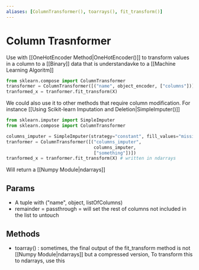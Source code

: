 ```yaml
---
aliases: [ColumnTransformer(), toarrays(), fit_transform()]
---
```

# Column Trasnformer
Use with [[OneHotEncoder Method|OneHotEncoder()]] to transform values in a column to a [[Binary]] data that is understandavke to a [[Machine Learning Algoritm]]

```python
from sklearn.compose import ColumnTransformer
transformer = ColumnTransformer([("name", object_encoder, ["columns"])])
tranformed_x = tranformer.fit_transform(X)
```

We could also use it to other methods that require column modification. For instance [[Using Scikit-learn Imputation and Deletion|SimpleImputer()]]
```python
from sklearn.imputer import SimpleImputer
from sklearn.compose import ColumnTransformer

columns_imputer = SimpleImputer(strategy="constant", fill_values="missing")
tranformer = ColumnTransformer([("columns_imputer", 
								 columns_imputer, 
								 ["something"])])
tranformed_x = tranformer.fit_transform(X) # written in ndarrays
```

Will return a [[Numpy Module|ndarrays]]

## Params
- A tuple with ("name", object, listOfColumns)
- remainder = passthrough = will set the rest of columns not included in the list to untouch

## Methods
- toarray() : sometimes, the final output of the fit_transform method is not [[Numpy Module|ndarrays]] but a compressed version, To transform this to ndarrays, use this